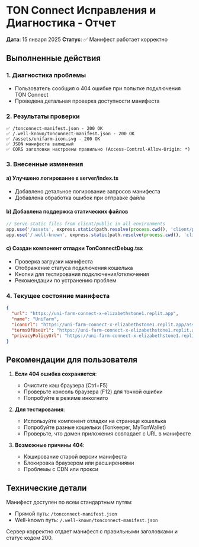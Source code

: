# TON Connect Исправления и Диагностика - Отчет
**Дата**: 15 января 2025
**Статус**: ✅ Манифест работает корректно

## Выполненные действия

### 1. Диагностика проблемы
- Пользователь сообщил о 404 ошибке при попытке подключения TON Connect
- Проведена детальная проверка доступности манифеста

### 2. Результаты проверки
```
✅ /tonconnect-manifest.json - 200 OK
✅ /.well-known/tonconnect-manifest.json - 200 OK  
✅ /assets/unifarm-icon.svg - 200 OK
✅ JSON манифеста валидный
✅ CORS заголовки настроены правильно (Access-Control-Allow-Origin: *)
```

### 3. Внесенные изменения

#### a) Улучшено логирование в server/index.ts
- Добавлено детальное логирование запросов манифеста
- Добавлена обработка ошибок при отправке файла

#### b) Добавлена поддержка статических файлов
```typescript
// Serve static files from client/public in all environments
app.use('/assets', express.static(path.resolve(process.cwd(), 'client/public/assets')));
app.use('/.well-known', express.static(path.resolve(process.cwd(), 'client/public/.well-known')));
```

#### c) Создан компонент отладки TonConnectDebug.tsx
- Проверка загрузки манифеста
- Отображение статуса подключения кошелька
- Кнопки для тестирования подключения/отключения
- Рекомендации по устранению проблем

### 4. Текущее состояние манифеста
```json
{
  "url": "https://uni-farm-connect-x-elizabethstone1.replit.app",
  "name": "UniFarm",
  "iconUrl": "https://uni-farm-connect-x-elizabethstone1.replit.app/assets/unifarm-icon.svg",
  "termsOfUseUrl": "https://uni-farm-connect-x-elizabethstone1.replit.app/terms",
  "privacyPolicyUrl": "https://uni-farm-connect-x-elizabethstone1.replit.app/privacy"
}
```

## Рекомендации для пользователя

1. **Если 404 ошибка сохраняется**:
   - Очистите кэш браузера (Ctrl+F5)
   - Проверьте консоль браузера (F12) для точной ошибки
   - Попробуйте в режиме инкогнито

2. **Для тестирования**:
   - Используйте компонент отладки на странице кошелька
   - Попробуйте разные кошельки (Tonkeeper, MyTonWallet)
   - Проверьте, что домен приложения совпадает с URL в манифесте

3. **Возможные причины 404**:
   - Кэширование старой версии манифеста
   - Блокировка браузером или расширениями
   - Проблемы с CDN или прокси

## Технические детали

Манифест доступен по всем стандартным путям:
- Прямой путь: `/tonconnect-manifest.json`
- Well-known путь: `/.well-known/tonconnect-manifest.json`

Сервер корректно отдает манифест с правильными заголовками и статус кодом 200.